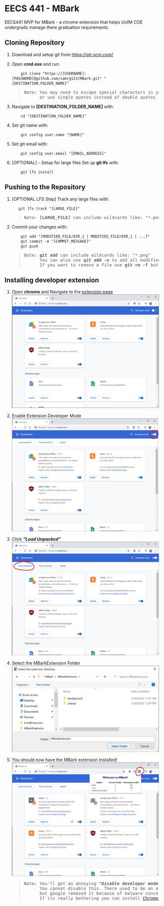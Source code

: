 # EECS 441 - MBark
EECS441 MVP for MBark - a chrome extension that helps UofM COE undergrads manage there graduation requirements.

## Cloning Repository

1. Download and setup git from https://git-scm.com/
2. Open **cmd.exe** and run: 
    ```batch 
        git clone "https://[USERNAME]:[PASSWORD]@github.com/samrg123/MBark.git" "[DESTINATION_FOLDER_NAME]" 
    ```
    > <pre>
    > Note: You may need to escape special characters in your <b>[USERNAME]</b> and <b>[PASSWORD]</b>
    >       or use single quotes instead of double quotes
    > </pre>
3. Navigate to **[DESTINATION_FOLDER_NAME]** with:
    ```batch
        cd "[DESTINATION_FOLDER_NAME]"
    ```
4. Set git name with:
    ```batch
        git config user.name "[NAME]"
    ```
4. Set git email with:
    ```batch
        git config user.email "[EMAIL_ADDRESS]"
    ```

5. [OPTIONAL] - Setup for large files Set up **git lfs** with:
    ```batch
        git lfs install
    ```


## Pushing to the Repository

1. [OPTIONAL LFS Step] Track any large files with:
     ```batch
        git lfs track "[LARGE_FILE]"
     ```
    > <pre>
    > Note: <b>[LARGE_FILE]</b> can include wildcards like: "*.png"
    > </pre>     
2. Commit your changes with:
    ```batch 
        git add "[MODIFIED_FILE/DIR_1 | MODIFIED_FILE/DIR_1 | ...]"
        git commit -m "[COMMIT_MESSAGE]"
        git push
    ```
    > <pre>
    > Note: <b>git add</b> can include wildcards like: "*.png"
    >       You can also use <b>git add -u</b> to add all modified files
    >       If you want to remove a file use <b>git rm -f</b> but be careful!
    > </pre>


## Installing developer extension

1. Open **chrome** and Navigate to the [extension page](chrome://extensions/)
    ![](images/ReadmeImages/InstallExtension/1.png) 

2. Enable Extension Developer Mode
    ![](images/ReadmeImages/InstallExtension/2.png)

3. Click ***"Load Unpacked"***
    ![](images/ReadmeImages/InstallExtension/3.png)   

4. Select the MBarkExtension Folder
    ![](images/ReadmeImages/InstallExtension/4.png)

5. You should now have the MBark extension Installed! 
    ![](images/ReadmeImages/InstallExtension/5.png)    
    > <pre>
    > Note: You'll get an annoying <i><b>"Disable developer mode extensions"</b></i> warning every time you start chrome
    >       You cannot disable this. There used to be an old way via group policy, 
    >       but google removed it because of malware concerns.
    >       If its really bothering you can install <a href='https://www.google.com/chrome/canary/'>Chrome Canary</a>
    > </pre>
